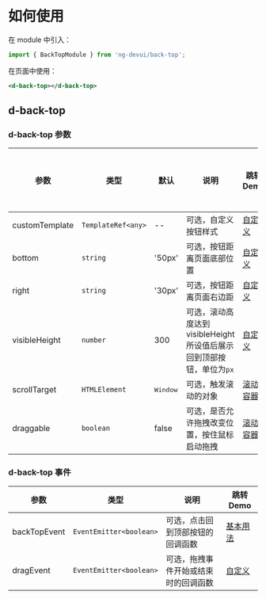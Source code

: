 # 如何使用

在 module 中引入：

```ts
import { BackTopModule } from 'ng-devui/back-top';
```

在页面中使用：

```xml
<d-back-top></d-back-top>
```

## d-back-top

### d-back-top 参数

| 参数           | 类型               | 默认              | 说明                                                                  | 跳转 Demo                                  | 全局配置项 |
| -------------- | ------------------ | ----------------- | --------------------------------------------------------------------- | ------------------------------------------ | ---------- |
| customTemplate | `TemplateRef<any>` | --                | 可选，自定义按钮样式                                                  | [自定义](demo#back-top-customize)          |            |
| bottom         | `string`           | '50px'            | 可选，按钮距离页面底部位置                                            | [自定义](demo#back-top-customize)          |            |
| right          | `string`           | '30px'            | 可选，按钮距离页面右边距                                              | [自定义](demo#back-top-customize)          |            |
| visibleHeight  | `number`           | 300               | 可选，滚动高度达到 visibleHeight 所设值后展示回到顶部按钮，单位为`px` | [自定义](demo#back-top-customize)          |            |
| scrollTarget   | `HTMLElement`      | <pre>Window</pre> | 可选，触发滚动的对象                                                  | [滚动容器](demo#back-top-scroll-container) |            |
| draggable      | `boolean`          | false             | 可选，是否允许拖拽改变位置，按住鼠标启动拖拽                          | [滚动容器](demo#back-top-scroll-container) |            |

### d-back-top 事件

| 参数         | 类型                    | 说明                                 | 跳转 Demo                         |
| ------------ | ----------------------- | ------------------------------------ | --------------------------------- |
| backTopEvent | `EventEmitter<boolean>` | 可选，点击回到顶部按钮的回调函数     | [基本用法](demo#back-top-basic)   |
| dragEvent    | `EventEmitter<boolean>` | 可选，拖拽事件开始或结束时的回调函数 | [自定义](demo#back-top-customize) |
